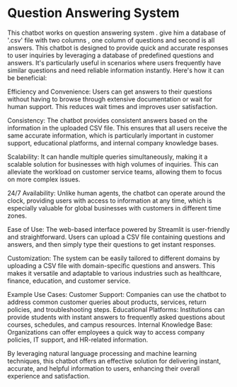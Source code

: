 # Question Answering System
This chatbot works on question answering system . give him a database of '.csv' file with two columns , one column of questions and second is all answers.
This chatbot is designed to provide quick and accurate responses to user inquiries by leveraging a database of predefined questions and answers. It's particularly useful in scenarios where users frequently have similar questions and need reliable information instantly. Here's how it can be beneficial:

Efficiency and Convenience: Users can get answers to their questions without having to browse through extensive documentation or wait for human support. This reduces wait times and improves user satisfaction.

Consistency: The chatbot provides consistent answers based on the information in the uploaded CSV file. This ensures that all users receive the same accurate information, which is particularly important in customer support, educational platforms, and internal company knowledge bases.

Scalability: It can handle multiple queries simultaneously, making it a scalable solution for businesses with high volumes of inquiries. This can alleviate the workload on customer service teams, allowing them to focus on more complex issues.

24/7 Availability: Unlike human agents, the chatbot can operate around the clock, providing users with access to information at any time, which is especially valuable for global businesses with customers in different time zones.

Ease of Use: The web-based interface powered by Streamlit is user-friendly and straightforward. Users can upload a CSV file containing questions and answers, and then simply type their questions to get instant responses.

Customization: The system can be easily tailored to different domains by uploading a CSV file with domain-specific questions and answers. This makes it versatile and adaptable to various industries such as healthcare, finance, education, and customer service.

Example Use Cases:
Customer Support: Companies can use the chatbot to address common customer queries about products, services, return policies, and troubleshooting steps.
Educational Platforms: Institutions can provide students with instant answers to frequently asked questions about courses, schedules, and campus resources.
Internal Knowledge Base: Organizations can offer employees a quick way to access company policies, IT support, and HR-related information.

By leveraging natural language processing and machine learning techniques, this chatbot offers an effective solution for delivering instant, accurate, and helpful information to users, enhancing their overall experience and satisfaction.
